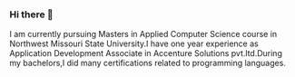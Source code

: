 ### Hi there 👋

<!--
**ashrithaponugoti/ashrithaponugoti** is a ✨ _special_ ✨ repository because its `README.md` (this file) appears on your GitHub profile.

Here are some ideas to get you started:

- 🔭 I’m currently working on ...
- 🌱 I’m currently learning ...
- 👯 I’m looking to collaborate on ...
- 🤔 I’m looking for help with ...
- 💬 Ask me about ...
- 📫 How to reach me: ...
- 😄 Pronouns: ...
- ⚡ Fun fact: ...
-->
I am currently pursuing Masters in Applied Computer Science course in Northwest Missouri State University.I have one year experience as Application Development Associate in Accenture Solutions pvt.ltd.During my bachelors,I did many certifications related to programming languages.
